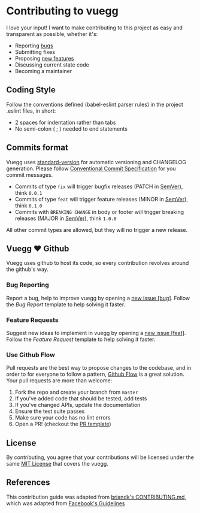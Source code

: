 # Contributing to vuegg
I love your input! I want to make contributing to this project as easy and transparent as possible, whether it's:

- Reporting [bugs](https://github.com/vuegg/vuegg/blob/master/.github/CONTRIBUTING.md#bug-reporting)
- Submitting fixes
- Proposing [new features](https://github.com/vuegg/vuegg/blob/master/.github/CONTRIBUTING.md#feature-requests)
- Discussing current state code
- Becoming a maintainer

## Coding Style
Follow the conventions defined (babel-eslint parser rules) in the project .eslint files, in short:

- 2 spaces for indentation rather than tabs
- No semi-colon ( ; ) needed to end statements

## Commits format
Vuegg uses [standard-version](https://github.com/conventional-changelog/standard-version) for automatic versioning and CHANGELOG generation. Please follow [Conventional Commit Specification](https://conventionalcommits.org/#conventional-commits-specification) for you commit messages.

- Commits of type `fix` will trigger bugfix releases (PATCH in [SemVer](https://semver.org/#summary)), think `0.0.1`
- Commits of type `feat` will trigger feature releases (MINOR in [SemVer](https://semver.org/#summary)), think `0.1.0`
- Commits with `BREAKING CHANGE` in body or footer will trigger breaking releases (MAJOR in [SemVer](https://semver.org/#summary)), think `1.0.0`

All other commit types are allowed, but they will no trigger a new release.

## Vuegg :heart: Github
Vuegg uses github to host its code, so every contribution revolves around the github's way.

### Bug Reporting
Report a bug, help to improve vuegg by opening a [new issue [bug]](https://github.com/vuegg/vuegg/issues/new?template=BUG_REPORT.md). Follow the *Bug Report* template to help solving it faster.

### Feature Requests
Suggest new ideas to implement in vuegg by opening a [new issue [feat]](https://github.com/vuegg/vuegg/issues/new?template=FEATURE_REQUEST.md). Follow the *Feature Request* template to help solving it faster.

### Use Github Flow
Pull requests are the best way to propose changes to the codebase, and in order to for everyone to follow a pattern, [Github Flow](https://guides.github.com/introduction/flow/index.html) is a great solution. Your pull requests are more than welcome:

1. Fork the repo and create your branch from `master`
2. If you've added code that should be tested, add tests
3. If you've changed APIs, update the documentation
4. Ensure the test suite passes
5. Make sure your code has no lint errors
6. Open a PR! (checkout the [PR template](https://github.com/vuegg/vuegg/blob/master/.github/PULL_REQUEST_TEMPLATE.md))

## License
By contributing, you agree that your contributions will be licensed under the same [MIT License](https://github.com/vuegg/vuegg/blob/master/LICENSE) that covers the vuegg.

## References
This contribution guide was adapted from [briandk's CONTRIBUTING.md](https://gist.github.com/briandk/3d2e8b3ec8daf5a27a62), which was adapted from [Facebook's Guidelines](https://github.com/facebook/draft-js/blob/a9316a723f9e918afde44dea68b5f9f39b7d9b00/CONTRIBUTING.md)
